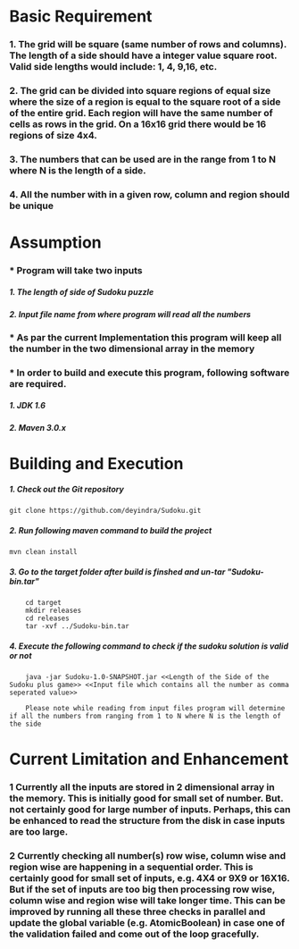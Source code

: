 Basic Requirement
============================
### 1. The grid will be square (same number of rows and columns). The length of a side should have a integer value square root. Valid side lengths would include: 1, 4, 9,16, etc.
### 2. The grid can be divided into square regions of equal size where the size of a region is equal to the square root of a side of the entire grid. Each region will have the same number of cells as rows in the grid. On a 16x16 grid there would be 16 regions of size 4x4.
### 3. The numbers that can be used are in the range from 1 to N where N is the length of a side.
### 4. All the number with in a given row, column and region should be unique 
 

Assumption
=====================
### * Program will take two inputs
##### 1. The length of side of Sudoku puzzle
##### 2. Input file name from where program will read all the numbers 
 
### * As par the current Implementation this program will keep all the number in the two dimensional array in the memory

### * In order to build and execute this program, following software are required.
##### 1. JDK 1.6
##### 2. Maven 3.0.x


Building and Execution
=======================
##### 1. Check out the Git repository
    git clone https://github.com/deyindra/Sudoku.git
    
##### 2. Run following maven command to build the project
    mvn clean install

##### 3. Go to the target folder after build is finshed and un-tar "Sudoku-bin.tar"
        cd target
        mkdir releases
        cd releases
        tar -xvf ../Sudoku-bin.tar
        
##### 4. Execute the following command to check if the sudoku solution is valid or not
        java -jar Sudoku-1.0-SNAPSHOT.jar <<Length of the Side of the Sudoku plus game>> <<Input file which contains all the number as comma seperated value>>

        Please note while reading from input files program will determine if all the numbers from ranging from 1 to N where N is the length of the side


        
Current Limitation and Enhancement
===================================
        
### 1 Currently all the inputs are stored in 2 dimensional array in the memory. This is initially good for small set of number. But. not certainly good for large number of inputs. Perhaps, this can be enhanced to read the structure from the disk in case inputs are too large.
### 2 Currently checking all number(s) row wise, column wise and region wise are happening in a sequential order. This is certainly good for small set of inputs, e.g. 4X4 or 9X9 or 16X16. But if the set of inputs are too big then processing row wise, column wise and region wise will take longer time. This can be improved by running all these three checks in parallel and update the global variable (e.g. AtomicBoolean) in case one of the validation failed and come out of the loop gracefully. 
 
  
